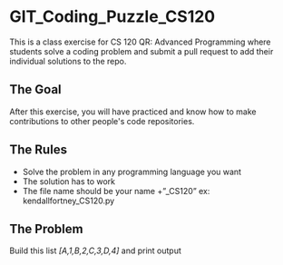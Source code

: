 # GIT_Coding_Puzzle_CS120
This is a class exercise for CS 120 QR: Advanced Programming where students solve a coding problem and submit a pull request to add their individual solutions to the repo.

## The Goal
After this exercise, you will have practiced and know how to make contributions to other people's code repositories.

## The Rules
* Solve the problem in any programming language you want
* The solution has to work
* The file name should be your name +”_CS120”   ex: kendallfortney_CS120.py

## The Problem
Build this list _[A,1,B,2,C,3,D,4]_ and print output
